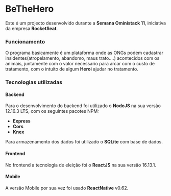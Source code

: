 # BeTheHero
Este é um projecto desenvolvido durante a <strong>Semana Oministack 11</strong>, iniciativa da empresa <strong>RocketSeat</strong>.

<h3>Funcionamento</h3>
O programa  basicamente é um plataforma onde as ONGs podem cadastrar insidentes(atropelamento, abandomo, maus trato....) 
acontecidos com os animais, juntamente com o valor necessario para arcar com o custo de tratamento, com o intuito de algum <b>Heroi</b>
ajudar no tratamento.

<h3>Tecnologias utilizadas</h3>
<h4>Backend</h4>
Para o desenvolvimento do backend foi utilizado o <strong>NodeJS</strong> na sua versão 12.16.3 LTS, com os seguintes pacotes NPM:
<ul>
  <li>
    <strong>Express</strong>
  </li>
  
  <li>
    <strong>Cors</strong>
  </li>
  
  <li>
    <strong>Knex</strong>
  </li>
</ul>

Para armazenamento dos dados foi utilizado o <strong>SQLite</strong> com base de dados.

<h4>Frontend</h4>
No frontend a tecnologia de eleição foi o <strong>ReactJS</strong> na sua versão 16.13.1.

<h4>Mobile</h4>

A versão Mobile por sua vez foi usado <strong>ReactNative</strong> v0.62.





